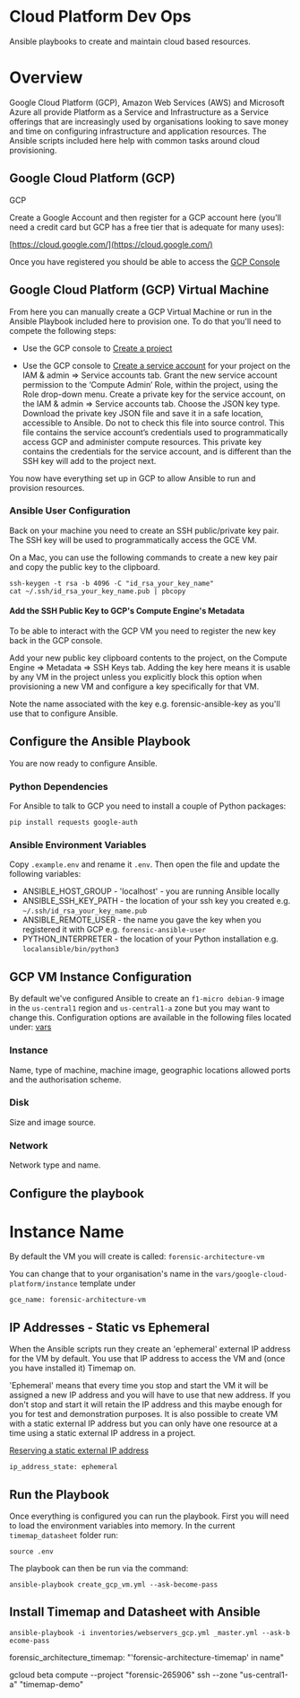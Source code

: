 # Cloud Platform Dev Ops

Ansible playbooks to create and maintain cloud based resources.

# Overview

Google Cloud Platform (GCP), Amazon Web Services (AWS) and Microsoft Azure all provide Platform as a Service and Infrastructure as a Service offerings that are increasingly used by organisations looking to save money and time on configuring infrastructure and application resources. The Ansible scripts included here help with common tasks around cloud provisioning.  

## Google Cloud Platform (GCP)

GCP 

Create a Google Account and then register for a GCP account here (you'll need a credit card but GCP has a free tier that is adequate for many uses):

[https://cloud.google.com/](https://cloud.google.com/)

Once you have registered you should be able to access the [GCP Console](https://console.cloud.google.com)

## Google Cloud Platform (GCP) Virtual Machine

From here you can manually create a GCP Virtual Machine or run in the Ansible Playbook included here to provision one. To do that you'll need to compete the following steps:  

* Use the GCP console to [Create a project](https://cloud.google.com/resource-manager/docs/creating-managing-projects) 

* Use the GCP console to [Create a service account](https://cloud.google.com/compute/docs/access/service-accounts) for your project on the IAM & admin ⇒ Service accounts tab. Grant the new service account permission to the ‘Compute Admin’ Role, within the project, using the Role drop-down menu. Create a private key for the service account, on the IAM & admin ⇒ Service accounts tab.  Choose the JSON key type. Download the private key JSON file and save it in a safe location, accessible to Ansible. Do not to check this file into source control. This file contains the service account’s credentials used to programmatically access GCP and administer compute resources. This private key contains the credentials for the service account, and is different than the SSH key will add to the project next. 

You now have everything set up in GCP to allow Ansible to run and provision resources.

### Ansible User Configuration

Back on your machine you need to create an SSH public/private key pair. The SSH key will be used to programmatically access the GCE VM. 

On a Mac, you can use the following commands to create a new key pair and copy the public key to the clipboard.

```
ssh-keygen -t rsa -b 4096 -C "id_rsa_your_key_name"
cat ~/.ssh/id_rsa_your_key_name.pub | pbcopy
```

#### Add the SSH Public Key to GCP's Compute Engine's Metadata 

To be able to interact with the GCP VM you need to register the new key back in the GCP console. 

Add your new public key clipboard contents to the project, on the Compute Engine ⇒ Metadata ⇒ SSH Keys tab. Adding the key here means it is usable by any VM in the project unless you explicitly block this option when provisioning a new VM and configure a key specifically for that VM.

Note the name associated with the key e.g. forensic-ansible-key as you'll use that to configure Ansible.

## Configure the Ansible Playbook

You are now ready to configure Ansible. 

### Python Dependencies

For Ansible to talk to GCP you need to install a couple of Python packages:

```
pip install requests google-auth
```

### Ansible Environment Variables

Copy `.example.env` and rename it `.env`. Then open the file and update the following variables: 

* ANSIBLE_HOST_GROUP - 'localhost' - you are running Ansible locally 
* ANSIBLE_SSH_KEY_PATH - the location of your ssh key you created e.g. `~/.ssh/id_rsa_your_key_name.pub`
* ANSIBLE_REMOTE_USER - the name you gave the key when you registered it with GCP e.g. `forensic-ansible-user`
* PYTHON_INTERPRETER - the location of your Python installation e.g. `localansible/bin/python3`

## GCP VM Instance Configuration

By default we've configured Ansible to create an `f1-micro debian-9` image in the `us-central1` region and `us-central1-a` zone but you may want to change this. Configuration options are available in the following files located under: [vars](./vars) 

### Instance

Name, type of machine, machine image, geographic locations allowed ports and the authorisation scheme.

### Disk

Size and image source.

### Network

Network type and name.

## Configure the playbook


# Instance Name

By default the VM you will create is called: `forensic-architecture-vm` 

You can change that to your organisation's name in the `vars/google-cloud-platform/instance` template under 

```
gce_name: forensic-architecture-vm
```

## IP Addresses - Static vs Ephemeral

When the Ansible scripts run they create an 'ephemeral' external IP address for the VM by default. You use that IP address to access the VM and (once you have installed it) Timemap on. 

'Ephemeral' means that every time you stop and start the VM it will be assigned a new IP address and you will have to use that new address. If you don't stop and start it will retain the IP address and this maybe enough for you for test and demonstration purposes. It is also possible to create VM with a static external IP address but you can only have one resource at a time using a static external IP address in a project.

[Reserving a static external IP address](https://cloud.google.com/compute/docs/ip-addresses/reserve-static-external-ip-address)

```
ip_address_state: ephemeral
```

## Run the Playbook

Once everything is configured you can run the playbook. First you will need to load the environment variables into memory. In the current `timemap_datasheet` folder run:

```
source .env
```

The playbook can then be run via the command:

```
ansible-playbook create_gcp_vm.yml --ask-become-pass
```

## Install Timemap and Datasheet with Ansible

```
ansible-playbook -i inventories/webservers_gcp.yml _master.yml --ask-b
ecome-pass                                                  
````

   forensic_architecture_timemap: "'forensic-architecture-timemap' in name"



gcloud beta compute --project "forensic-265906" ssh --zone "us-central1-a" "timemap-demo"


